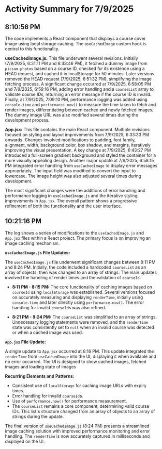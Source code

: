 # Activity Summary for 7/9/2025

## 8:10:56 PM
The code implements a React component that displays a course cover image using local storage caching.  The `useCachedImage` custom hook is central to this functionality.

**useCachedImage.js:** This file underwent several revisions. Initially (7/9/2025, 6:31:11 PM and 6:33:46 PM), it fetched a dummy image from `picsum.photos` based on a course ID, checked for its existence using a HEAD request, and cached it in localStorage for 50 minutes.  Later versions removed the HEAD request (7/9/2025, 6:51:32 PM), simplifying the image fetching process.  A significant change occurred at 7/9/2025, 6:58:05 PM and 7/9/2025, 6:59:16 PM, adding error handling and a `courseList` array to validate course IDs, returning an error message if the course ID is invalid. Finally, at 7/9/2025, 7:09:10 PM,  performance logging was added using `console.time` and `performance.now()` to measure the time taken to fetch and render images, differentiating between cached and newly fetched images. The dummy image URL was also modified several times during the development process.


**App.jsx:** This file contains the main React component. Multiple revisions focused on styling and layout improvements from 7/9/2025, 6:33:33 PM onwards.  Changes involved modifications to padding, font family, alignment, width, background color, box shadow, and margins, iteratively improving the visual presentation.  A key change at 7/9/2025, 6:43:27 PM introduced a full-screen gradient background and styled the container for a more visually appealing design. Another major update at 7/9/2025, 6:58:15 PM integrated error handling from `useCachedImage` to display error messages appropriately.  The input field was modified to convert the input to lowercase. The image height was also adjusted several times during development.


The most significant changes were the additions of error handling and performance logging in `useCachedImage.js` and the iterative styling improvements in `App.jsx`. The overall pattern shows a progressive refinement of both the functionality and the user interface.


## 10:21:16 PM
The log shows a series of modifications to the `useCachedImage.js` and `App.jsx` files within a React project.  The primary focus is on improving an image caching mechanism.

**`useCachedImage.js` File Updates:**

The `useCachedImage.js` file underwent significant changes between 8:11 PM and 8:24 PM.  Initially, the code included a hardcoded `courseList` as an array of objects, then was changed to an array of strings.  The main updates involved the handling of render times and the validation of `courseId`.

* **8:11 PM - 8:15 PM:**  The core functionality of caching images based on `courseId` using `localStorage` was established.  Several versions focused on accurately measuring and displaying `renderTime`, initially using `console.time` and later directly using `performance.now()`.  The error handling for invalid `courseId`s was also refined.

* **8:21 PM - 8:24 PM:**  The `courseList` was simplified to an array of strings.  Unnecessary logging statements were removed,  and the `renderTime` state was consistently set to `null` when an invalid course was detected or when a cached image was used.


**`App.jsx` File Update:**

A single update to `App.jsx` occurred at 8:16 PM. This update integrated the `renderTime` from `useCachedImage` into the UI, displaying it when available and no error occurred. The UI is designed to show cached images, fetched images and loading state of images


**Recurring Elements and Patterns:**

* Consistent use of `localStorage` for caching image URLs with expiry times.
* Error handling for invalid `courseId`s.
* Use of `performance.now()` for performance measurement.
* The `courseList` remains a core component, determining valid course IDs.  This list's structure changed from an array of objects to an array of strings during the update.

The final version of `useCachedImage.js` (8:24 PM) presents a streamlined image caching solution with improved performance monitoring and error handling. The `renderTime` is now accurately captured in milliseconds  and displayed on the UI.
